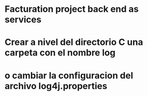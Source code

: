 # Facturation project back end as services 
# Crear a nivel del directorio C una carpeta con el nombre log 
# o cambiar la configuracion del archivo log4j.properties